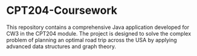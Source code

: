 # CPT204-Coursework
This repository contains a comprehensive Java application developed for CW3 in the CPT204 module. The project is designed to solve the complex problem of planning an optimal road trip across the USA by applying advanced data structures and graph theory.
